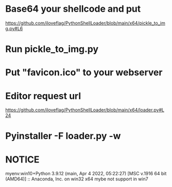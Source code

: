 # Base64 your shellcode and put
https://github.com/iloveflag/PythonShellLoader/blob/main/x64/pickle_to_img.py#L6
# Run pickle_to_img.py
# Put "favicon.ico" to your webserver
# Editor request url
https://github.com/iloveflag/PythonShellLoader/blob/main/x64/loader.py#L24
# Pyinstaller -F loader.py -w 
# NOTICE
myenv:win10+Python 3.9.12 (main, Apr  4 2022, 05:22:27) [MSC v.1916 64 bit (AMD64)] :: Anaconda, Inc. on win32
x64 mybe not support in win7
